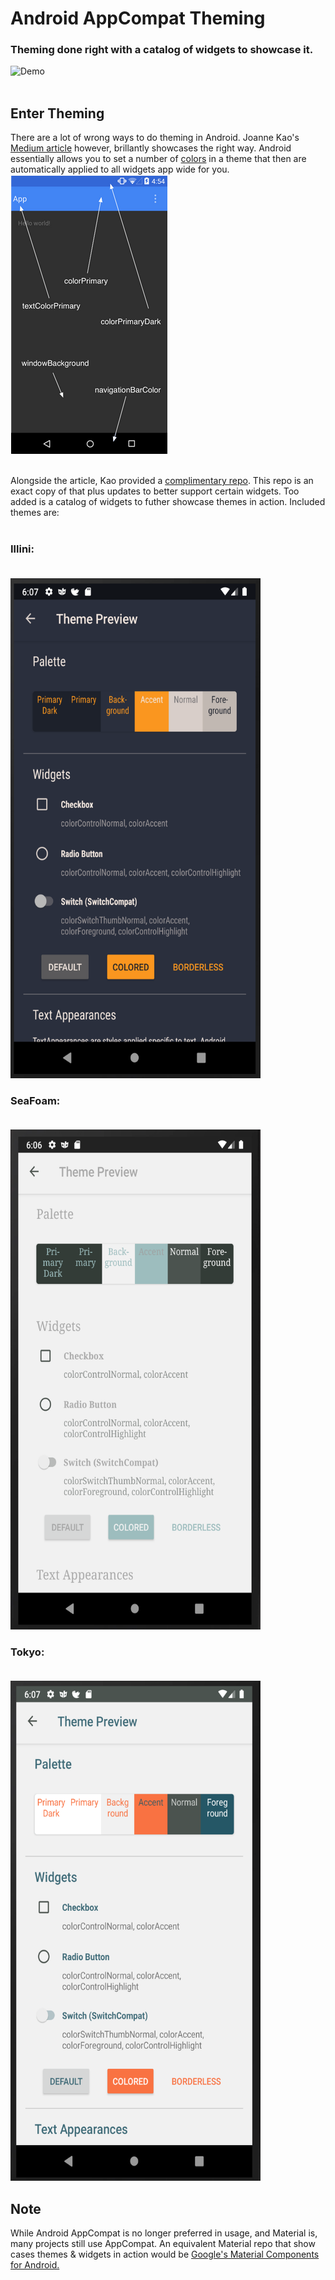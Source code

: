 # Android AppCompat Theming
### Theming done right with a catalog of widgets to showcase it.
![Demo](https://github.com/seljabali/android-appcompat-theming/blob/master/screen-shots/demo.gif)
<br><br>
## Enter Theming
There are a lot of wrong ways to do theming in Android. Joanne Kao's [Medium article](https://medium.com/@joannekao/android-working-with-themes-and-styles-18cde717f4d) however, brillantly showcases the right way. Android essentially allows you to set a number of [colors](https://chromium.googlesource.com/android_tools/+/25d57ead05d3dfef26e9c19b13ed10b0a69829cf/sdk/platforms/android-23/data/res/values/themes.xml) in a theme that then are automatically applied to all widgets app wide for you. <br>
![colors](https://github.com/seljabali/android-appcompat-theming/raw/master/screen-shots/android-color-placement.png)
<br><br>

Alongside the article, Kao provided a [complimentary repo](https://github.com/pixelbutter/theme-sample). This repo is an exact copy of that plus updates to better support certain widgets. Too added is a catalog of widgets to futher showcase themes in action. Included themes are: <br><br>
### Illini:<br><br>
<img src="https://github.com/seljabali/android-appcompat-theming/raw/master/screen-shots/illini2.png" alt="" data-canonical-src="" width="400" height="800" />

### SeaFoam:<br><br>
<img src="https://github.com/seljabali/android-appcompat-theming/raw/master/screen-shots/seafoam2.png" alt="" data-canonical-src="" width="400" height="800" />

### Tokyo: <br><br>
<img src="https://github.com/seljabali/android-appcompat-theming/raw/master/screen-shots/tokyo2.png" alt="" data-canonical-src="" width="400" height="800" />

## Note 
While Android AppCompat is no longer preferred in usage, and Material is, many projects still use AppCompat. An equivalent Material repo that show cases themes & widgets in action would be [Google's Material Components for Android.](https://github.com/material-components/material-components-android)
